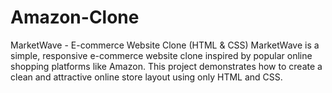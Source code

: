 # Amazon-Clone
MarketWave - E-commerce Website Clone (HTML &amp; CSS) MarketWave is a simple, responsive e-commerce website clone inspired by popular online shopping platforms like Amazon. This project demonstrates how to create a clean and attractive online store layout using only HTML and CSS.
